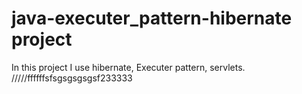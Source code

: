 # java-executer_pattern-hibernate project
In this project I use hibernate, Executer pattern, servlets. /////ffffffsfsgsgsgsgsf233333
